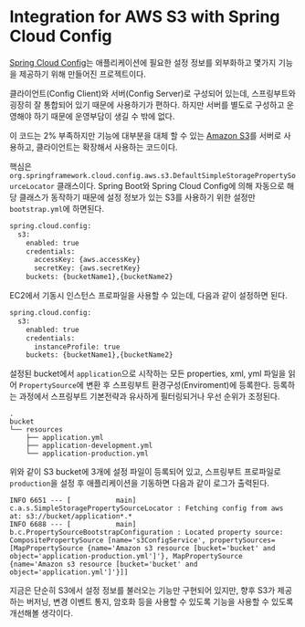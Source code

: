 # Integration for AWS S3 with Spring Cloud Config

[Spring Cloud Config](https://cloud.spring.io/spring-cloud-config/)는 애플리케이션에 필요한 설정 정보를 외부화하고 몇가지 기능을 제공하기 위해 만들어진 프로젝트이다.

클라이언트(Config Client)와 서버(Config Server)로 구성되어 있는데, 스프링부트와 굉장히 잘 통합되어 있기 때문에 사용하기가 편하다. 하지만 서버를 별도로 구성하고 운영해야 하기 때문에 운영부담이 생길 수 밖에 없다. 

이 코드는 2% 부족하지만 기능에 대부분을 대체 할 수 있는 [Amazon S3](https://docs.aws.amazon.com/ko_kr/AmazonS3/latest/dev/Welcome.html)를 서버로 사용하고, 클라이언트는 확장해서 사용하는 코드이다. 

핵심은 `org.springframework.cloud.config.aws.s3.DefaultSimpleStoragePropertySourceLocator` 클래스이다. Spring Boot와 Spring Cloud Config에 의해 자동으로 해당 클래스가 동작하기 때문에 설정 정보가 있는 S3를 사용하기 위한 설정만 `bootstrap.yml`에 하면된다.

```xml
spring.cloud.config:
  s3:
    enabled: true
    credentials:
      accessKey: {aws.accessKey}
      secretKey: {aws.secretKey}
    buckets: {bucketName1},{bucketName2}
```

EC2에서 기동시 인스턴스 프로파일을 사용할 수 있는데, 다음과 같이 설정하면 된다.

```xml
spring.cloud.config:
  s3:
    enabled: true
    credentials:
      instanceProfile: true
    buckets: {bucketName1},{bucketName2}
```

설정된 bucket에서 `application`으로 시작하는 모든 properties, xml, yml 파일을 읽어 `PropertySource`에 변환 후 스프링부트 환경구성(Enviroment)에 등록한다.
등록하는 과정에서 스프링부트 기본전략과 유사하게 필터링되거나 우선 순위가 조정된다.

```
.
bucket
└── resources
    ├── application.yml
    ├── application-development.yml    
    └── application-production.yml
```   

위와 같이 S3 bucket에 3개에 설정 파일이 등록되어 있고, 스프링부트 프로파일로 `production`을 설정 후 애플리케이션을 기동하면 다음과 같이 로그가 출력된다. 

```
INFO 6651 --- [           main] c.a.s.SimpleStoragePropertySourceLocator : Fetching config from aws at: s3://bucket/application*.*
INFO 6688 --- [           main] b.c.PropertySourceBootstrapConfiguration : Located property source: CompositePropertySource [name='s3ConfigService', propertySources=[MapPropertySource {name='Amazon s3 resource [bucket='bucket' and object='application-production.yml']'}, MapPropertySource {name='Amazon s3 resource [bucket='bucket' and object='application.yml']'}]]
```

지금은 단순히 S3에서 설정 정보를 불러오는 기능만 구현되어 있지만, 향후 S3가 제공하는 버저닝, 변경 이벤트 통지, 암호화 등을 사용할 수 있도록 기능을 사용할 수 있도록 개선해볼 생각이다. 